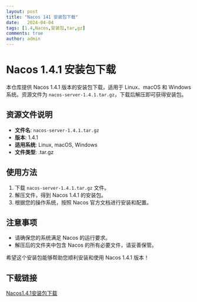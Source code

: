 ```yaml
---
layout: post
title: "Nacos 141 安装包下载"
date:   2024-04-04
tags: [1.4,Nacos,安装包,tar,gz]
comments: true
author: admin
---
```

# Nacos 1.4.1 安装包下载

本仓库提供 Nacos 1.4.1 版本的安装包下载，适用于 Linux、macOS 和 Windows 系统。资源文件为 `nacos-server-1.4.1.tar.gz`，下载后解压即可获得安装包。

## 资源文件说明

- **文件名**: `nacos-server-1.4.1.tar.gz`
- **版本**: 1.4.1
- **适用系统**: Linux, macOS, Windows
- **文件类型**: .tar.gz

## 使用方法

1. 下载 `nacos-server-1.4.1.tar.gz` 文件。
2. 解压文件，得到 Nacos 1.4.1 的安装包。
3. 根据您的操作系统，按照 Nacos 官方文档进行安装和配置。

## 注意事项

- 请确保您的系统满足 Nacos 的运行要求。
- 解压后的文件夹中包含 Nacos 的所有必要文件，请妥善保管。

希望这个安装包能够帮助您顺利安装和使用 Nacos 1.4.1 版本！

## 下载链接

[Nacos1.4.1安装包下载](https://pan.quark.cn/s/53fb3dc8795b)